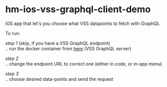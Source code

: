 # hm-ios-vss-graphql-client-demo
iOS app that let's you choose what VSS datapoints to fetch with GraphQL


To run: 

*step 1* (skip, if you have a VSS GraphQL endpoint)  
.. run the docker container from [here](https://github.com/highmobility/vss-graphql/tree/electric_powertrain) (VSS GraphQL server)

*step 2*  
.. change the endpoint URL to correct one (either in code, or in-app menu)

*step 3*  
.. choose desired data-points and send the request
